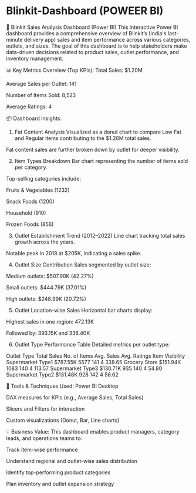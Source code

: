 # Blinkit-Dashboard (POWEER BI)

🛒 Blinkit Sales Analysis Dashboard (Power BI)
This interactive Power BI dashboard provides a comprehensive overview of Blinkit’s (India's last-minute delivery app) sales and item performance across various categories, outlets, and sizes. The goal of this dashboard is to help stakeholders make data-driven decisions related to product sales, outlet performance, and inventory management.

📊 Key Metrics Overview (Top KPIs):
Total Sales: $1.20M

Average Sales per Outlet: 141

Number of Items Sold: 8,523

Average Ratings: 4

📦 Dashboard Insights:
1. Fat Content Analysis
Visualized as a donut chart to compare Low Fat and Regular items contributing to the $1.20M total sales.

Fat content sales are further broken down by outlet for deeper visibility.

2. Item Types Breakdown
Bar chart representing the number of items sold per category.

Top-selling categories include:

Fruits & Vegetables (1232)

Snack Foods (1200)

Household (910)

Frozen Foods (856)

3. Outlet Establishment Trend (2012–2022)
Line chart tracking total sales growth across the years.

Notable peak in 2018 at $205K, indicating a sales spike.

4. Outlet Size Contribution
Sales segmented by outlet size:

Medium outlets: $507.90K (42.27%)

Small outlets: $444.79K (37.01%)

High outlets: $248.99K (20.72%)

5. Outlet Location-wise Sales
Horizontal bar charts display:

Highest sales in one region: 472.13K

Followed by: 393.15K and 336.40K

6. Outlet Type Performance Table
Detailed metrics per outlet type:

Outlet Type	Total Sales	No. of Items	Avg. Sales	Avg. Ratings	Item Visibility
Supermarket Type1	$787.55K	5577	141	4	338.65
Grocery Store	$151.94K	1083	140	4	113.57
Supermarket Type3	$130.71K	935	140	4	54.80
Supermarket Type2	$131.48K	928	142	4	56.62

🧠 Tools & Techniques Used:
Power BI Desktop

DAX measures for KPIs (e.g., Average Sales, Total Sales)

Slicers and Filters for interaction

Custom visualizations (Donut, Bar, Line charts)

💡 Business Value:
This dashboard enables product managers, category leads, and operations teams to:

Track item-wise performance

Understand regional and outlet-wise sales distribution

Identify top-performing product categories

Plan inventory and outlet expansion strategy
